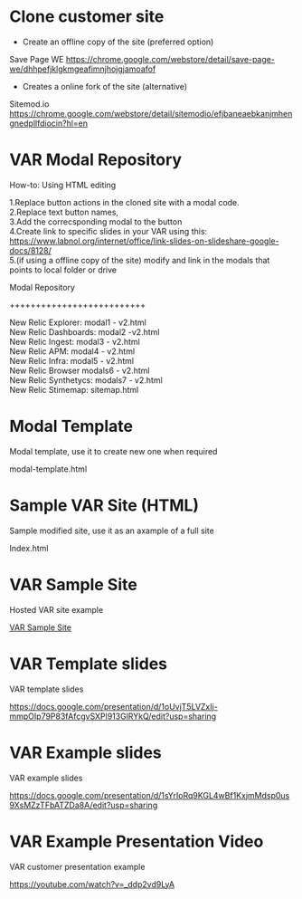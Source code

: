# Clone customer site

- Create an offline copy of the site (preferred option)

Save Page WE https://chrome.google.com/webstore/detail/save-page-we/dhhpefjklgkmgeafimnjhojgjamoafof

- Creates a online fork of the site (alternative)

Sitemod.io https://chrome.google.com/webstore/detail/sitemodio/efjbaneaebkanjmhengnedpllfdiocin?hl=en


# VAR Modal Repository

How-to: Using HTML editing <br />

1.Replace button actions in the cloned site with a modal code. <br />
2.Replace text button names, <br />
3.Add the correcsponding modal to the button <br />
4.Create link to specific slides in your VAR using this: https://www.labnol.org/internet/office/link-slides-on-slideshare-google-docs/8128/ <br />
5.(if using a offline copy of the site) modify and link in the modals that points to local folder or drive <br /> 

Modal Repository

++++++++++++++++++++++++++

New Relic Explorer:   modal1 - v2.html <br />
New Relic Dashboards: modal2 -v2.html <br />
New Relic Ingest:     modal3 - v2.html <br />
New Relic APM:        modal4 - v2.html <br />
New Relic Infra:      modal5 - v2.html <br />
New Relic Browser     modals6 - v2.html <br />
New Relic Synthetycs: modals7 - v2.html <br />
New Relic Stimemap:   sitemap.html <br />

# Modal Template 

Modal template, use it to create new one when required

modal-template.html


# Sample VAR Site (HTML)

Sample modified site, use it as an axample of a full site

Index.html


# VAR Sample Site

Hosted VAR site example

[VAR Sample Site](http://newrelic.francismunoz.eu:8013/)

# VAR Template slides

VAR template slides

https://docs.google.com/presentation/d/1oUvjT5LVZxIj-mmpOIp79P83fAfcgvSXPl913GlRYkQ/edit?usp=sharing

# VAR Example slides

VAR example slides

https://docs.google.com/presentation/d/1sYrIoRq9KGL4wBf1KxjmMdsp0us9XsMZzTFbATZDa8A/edit?usp=sharing

# VAR Example Presentation Video

VAR customer presentation example

https://youtube.com/watch?v=_ddp2vd9LyA

